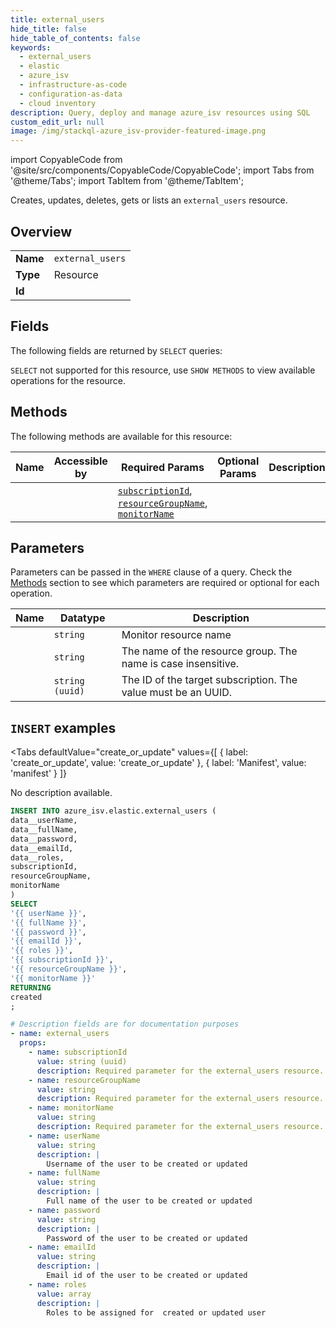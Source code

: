 ```yaml
--- 
title: external_users
hide_title: false
hide_table_of_contents: false
keywords:
  - external_users
  - elastic
  - azure_isv
  - infrastructure-as-code
  - configuration-as-data
  - cloud inventory
description: Query, deploy and manage azure_isv resources using SQL
custom_edit_url: null
image: /img/stackql-azure_isv-provider-featured-image.png
---
```


import CopyableCode from '@site/src/components/CopyableCode/CopyableCode';
import Tabs from '@theme/Tabs';
import TabItem from '@theme/TabItem';

Creates, updates, deletes, gets or lists an <code>external_users</code> resource.

## Overview
<table><tbody>
<tr><td><b>Name</b></td><td><code>external_users</code></td></tr>
<tr><td><b>Type</b></td><td>Resource</td></tr>
<tr><td><b>Id</b></td><td><CopyableCode code="azure_isv.elastic.external_users" /></td></tr>
</tbody></table>

## Fields

The following fields are returned by `SELECT` queries:

`SELECT` not supported for this resource, use `SHOW METHODS` to view available operations for the resource.


## Methods

The following methods are available for this resource:

<table>
<thead>
    <tr>
    <th>Name</th>
    <th>Accessible by</th>
    <th>Required Params</th>
    <th>Optional Params</th>
    <th>Description</th>
    </tr>
</thead>
<tbody>
<tr>
    <td><a href="#create_or_update"><CopyableCode code="create_or_update" /></a></td>
    <td><CopyableCode code="insert" /></td>
    <td><a href="#parameter-subscriptionId"><code>subscriptionId</code></a>, <a href="#parameter-resourceGroupName"><code>resourceGroupName</code></a>, <a href="#parameter-monitorName"><code>monitorName</code></a></td>
    <td></td>
    <td></td>
</tr>
</tbody>
</table>

## Parameters

Parameters can be passed in the `WHERE` clause of a query. Check the [Methods](#methods) section to see which parameters are required or optional for each operation.

<table>
<thead>
    <tr>
    <th>Name</th>
    <th>Datatype</th>
    <th>Description</th>
    </tr>
</thead>
<tbody>
<tr id="parameter-monitorName">
    <td><CopyableCode code="monitorName" /></td>
    <td><code>string</code></td>
    <td>Monitor resource name</td>
</tr>
<tr id="parameter-resourceGroupName">
    <td><CopyableCode code="resourceGroupName" /></td>
    <td><code>string</code></td>
    <td>The name of the resource group. The name is case insensitive.</td>
</tr>
<tr id="parameter-subscriptionId">
    <td><CopyableCode code="subscriptionId" /></td>
    <td><code>string (uuid)</code></td>
    <td>The ID of the target subscription. The value must be an UUID.</td>
</tr>
</tbody>
</table>

## `INSERT` examples

<Tabs
    defaultValue="create_or_update"
    values={[
        { label: 'create_or_update', value: 'create_or_update' },
        { label: 'Manifest', value: 'manifest' }
    ]}
>
<TabItem value="create_or_update">

No description available.

```sql
INSERT INTO azure_isv.elastic.external_users (
data__userName,
data__fullName,
data__password,
data__emailId,
data__roles,
subscriptionId,
resourceGroupName,
monitorName
)
SELECT 
'{{ userName }}',
'{{ fullName }}',
'{{ password }}',
'{{ emailId }}',
'{{ roles }}',
'{{ subscriptionId }}',
'{{ resourceGroupName }}',
'{{ monitorName }}'
RETURNING
created
;
```
</TabItem>
<TabItem value="manifest">

```yaml
# Description fields are for documentation purposes
- name: external_users
  props:
    - name: subscriptionId
      value: string (uuid)
      description: Required parameter for the external_users resource.
    - name: resourceGroupName
      value: string
      description: Required parameter for the external_users resource.
    - name: monitorName
      value: string
      description: Required parameter for the external_users resource.
    - name: userName
      value: string
      description: |
        Username of the user to be created or updated
    - name: fullName
      value: string
      description: |
        Full name of the user to be created or updated
    - name: password
      value: string
      description: |
        Password of the user to be created or updated
    - name: emailId
      value: string
      description: |
        Email id of the user to be created or updated
    - name: roles
      value: array
      description: |
        Roles to be assigned for  created or updated user
```
</TabItem>
</Tabs>
